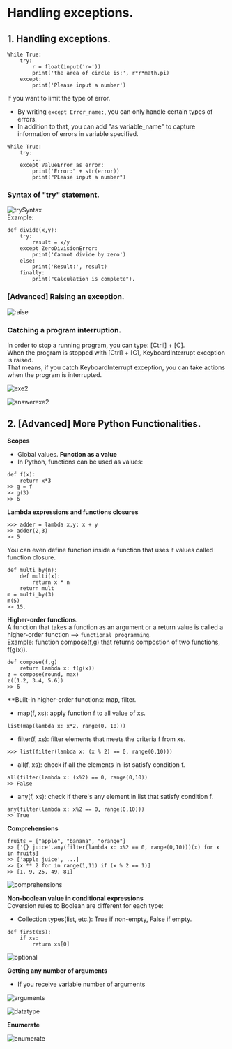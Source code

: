 # Handling exceptions.  
## 1. Handling exceptions.  
```
While True:  
    try:
        r = float(input('r='))
        print('the area of circle is:', r*r*math.pi)
    except:
        print('Please input a number')  
```  
If you want to limit the type of error.  
- By writing `except Error_name:`, you can only handle certain types of errors.  
- In addition to that, you can add "as variable_name" to capture information of errors in variable specified.  
```
While True:  
    try:
        ...
    except ValueError as error:
        print('Error:" + str(error))
        print("PLease input a number")  
```  
### Syntax of "try" statement.  

![trySyntax](trySyntax.png)  
Example:
```
def divide(x,y):
    try:
        result = x/y
    except ZeroDivisionError:
        print('Cannot divide by zero')  
    else:
        print('Result:', result)
    finally:
        print("Calculation is complete").  
```  
### [Advanced] Raising an exception.  
![raise](raise.png)  
### Catching a program interruption.  
In order to stop a running program, you can type: [Ctril] + [C].  
When the program is stopped with [Ctrl] + [C], KeyboardInterrupt exception is raised.  
That means, if you catch KeyboardInterrupt exception, you can take actions when the program is interrupted.  

![exe2](exe2.png)  

![answerexe2](answerexe2.png)  

## **2. [Advanced] More Python Functionalities**.    
**Scopes**  
- Global values.
**Function as a value**  
- In Python, functions can be used as values:  
```
def f(x):
    return x*3
>> g = f
>> g(3)
>> 6
```  
**Lambda expressions and functions closures**  
```
>>> adder = lambda x,y: x + y
>> adder(2,3)
>> 5  
```  
You can even define function inside a function that uses it values called function closure.  
```
def multi_by(n):
    def multi(x):
        return x * n
    return mult
m = multi_by(3)
m(5)
>> 15.
```  
**Higher-order functions.**  
A function that takes a function as an argument or a return value is called a higher-order function --> `functional programming`.  
Example: function compose(f,g) that returns compostion of two functions, f(g(x)).  
```
def compose(f,g)
    return lambda x: f(g(x))
z = compose(round, max)
z([1.2, 3.4, 5.6])
>> 6
```  
**Built-in higher-order functions: map, filter.  
- map(f, xs): apply function f to all value of xs.  
```
list(map(lambda x: x*2, range(0, 10)))
```  
- filter(f, xs): filter elements that meets the criteria f from xs.  
```
>>> list(filter(lambda x: (x % 2) == 0, range(0,10)))
```  
- all(f, xs):  check if all the elements in list satisfy condition f.  
```
all(filter(lambda x: (x%2) == 0, range(0,10))
>> False
```  
- any(f, xs): check if there's any element in list that satisfy condition f.  
```
any(filter(lambda x: x%2 == 0, range(0,10)))
>> True
```  
**Comprehensions**  
```
fruits = ["apple", "banana", "orange"]  
>> ['{} juice'.any(filter(lambda x: x%2 == 0, range(0,10)))(x) for x in fruits]  
>> ['apple juice', ...]  
>> [x ** 2 for in range(1,11) if (x % 2 == 1)]
>> [1, 9, 25, 49, 81]  
```  

![comprehensions](comprehensions.png)  

**Non-boolean value in conditional expressions**  
Coversion rules to Boolean are different for each type:
- Collection types(list, etc.): True if non-empty, False if empty.  
```
def first(xs):
    if xs:
        return xs[0]
```  

![optional](optional.png)  

**Getting any number of arguments**  
- If you receive variable number of arguments  

![arguments](arguments.png)  

![datatype](datatype.png)  

**Enumerate**  

![enumerate](enumerate.png)  













